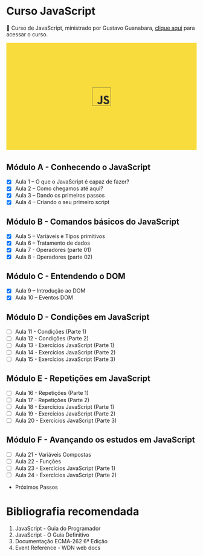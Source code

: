 # Curso JavaScript
🚀 Curso de JavaScript, ministrado por Gustavo Guanabara, [clique aqui](https://www.youtube.com/playlist?list=PLHz_AreHm4dlsK3Nr9GVvXCbpQyHQl1o1) para acessar o curso.

<img src="./src/img/cover.jpg" alt="wallpaper javascript"/>

##  Módulo A - Conhecendo o JavaScript

- [x] Aula 1 – O que o JavaScript é capaz de fazer?
- [x] Aula 2 – Como chegamos até aqui?
- [x] Aula 3 – Dando os primeiros passos
- [x] Aula 4 – Criando o seu primeiro script

## Módulo B - Comandos básicos do JavaScript

- [x] Aula 5 – Variáveis e Tipos primitivos
- [x] Aula 6 – Tratamento de dados
- [x] Aula 7 - Operadores (parte 01)
- [x] Aula 8 - Operadores (parte 02)

## Módulo C - Entendendo o DOM

- [x] Aula 9 – Introdução ao DOM
- [x] Aula 10 – Eventos DOM

## Módulo D - Condições em JavaScript

- [ ] Aula 11 - Condições (Parte 1)
- [ ] Aula 12 - Condições (Parte 2)
- [ ] Aula 13 - Exercícios JavaScript (Parte 1)
- [ ] Aula 14 - Exercícios JavaScript (Parte 2)
- [ ] Aula 15 - Exercícios JavaScript (Parte 3)

## Módulo E - Repetições em JavaScript

- [ ] Aula 16 - Repetições (Parte 1)
- [ ] Aula 17 - Repetições (Parte 2)
- [ ] Aula 18 - Exercícios JavaScript (Parte 1)
- [ ] Aula 19 - Exercícios JavaScript (Parte 2)
- [ ] Aula 20 - Exercícios JavaScript (Parte 3)

## Módulo F - Avançando os estudos em JavaScript

- [ ] Aula 21 - Variáveis Compostas
- [ ] Aula 22 - Funções
- [ ] Aula 23 - Exercícios JavaScript (Parte 1)
- [ ] Aula 24 - Exercícios JavaScript (Parte 2)
- Próximos Passos


# Bibliografia recomendada
 1. JavaScript - Guia do Programador
 2. JavaScript - O Guia Definitivo
 3. Documentação ECMA-262 6ª Edição
 4. Event Reference - WDN web docs